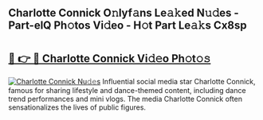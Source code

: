 ## Charlotte Connick O𝚗lyf𝚊ns Le𝚊𝚔ed N𝚞𝚍es - Part-elQ Ph𝚘tos Vi𝚍eo - H𝚘t Part Le𝚊𝚔s Cx8sp

# <h2><a href="http://hf5cttc.feru.top/?c=Charlotte+Connick">🔗 👉 🔴 Charlotte Connick Vi𝚍𝚎o Ph𝚘t𝚘𝚜</a></h2>

[![Charlotte Connick Nu𝚍𝚎s](https://i.imgur.com/0TWrTi3.gif)](http://hf5cttc.feru.top/?c=Charlotte+Connick)
Influential social media star Charlotte Connick, famous for sharing lifestyle and dance-themed content, including dance trend performances and mini vlogs. The media Charlotte Connick often sensationalizes the lives of public figures. 
